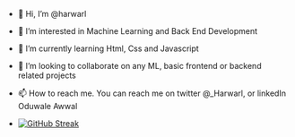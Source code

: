 - 👋 Hi, I’m @harwarl
- 👀 I’m interested in Machine Learning and Back End Development
- 🌱 I’m currently learning Html, Css and Javascript
- 💞️ I’m looking to collaborate on any ML, basic frontend or backend related projects
- 📫 How to reach me. You can reach me on twitter @_Harwarl, or linkedIn Oduwale Awwal

- [![GitHub Streak](https://github-readme-streak-stats.herokuapp.com?user=_harwarl&theme=gruvbox-duo&hide_border=true&border_radius=3.5&date_format=M%20j%5B%2C%20Y%5D&exclude_days=Sun&card_width=490)](https://git.io/streak-stats)

<!---
harwarl/harwarl is a ✨ special ✨ repository because its `README.md` (this file) appears on your GitHub profile.
You can click the Preview link to take a look at your changes.
--->
